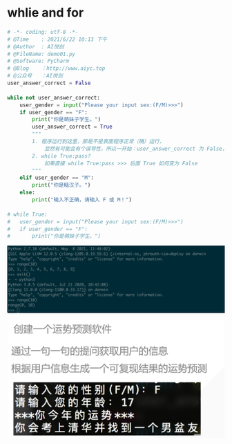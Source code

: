 # whlie and for

```python
# -*- coding: utf-8 -*-
# @Time    : 2021/6/22 10:13 下午
# @Author  : AI悦创
# @FileName: demo01.py
# @Software: PyCharm
# @Blog    ：http://www.aiyc.top
# @公众号   ：AI悦创
user_answer_correct = False

while not user_answer_correct:
	user_gender = input("Please your input sex:(F/M)>>>")
	if user_gender == "F":
		print("你是萌妹子学生。")
		user_answer_correct = True
		"""
		1. 程序运行到这里，那是不是表面程序正常（确）运行，
			显然有可能会有个误导性，所以一开始：user_answer_correct 为 False，正确运行后：赋值为 True
		2. while True:pass?
			如果直接 while True:pass >>> 后面 True 如何变为 False
		"""
	elif user_gender == "M":
		print("你是糙汉子。")
	else:
		print("输入不正确，请输入 F 或 M！")
	
# while True:
# 	user_gender = input("Please your input sex:(F/M)>>>")
# 	if user_gender == "F":
# 		print("你是萌妹子学生。")

```

![image-20210622224756335](README.assets/image-20210622224756335.png)

![image-20210622225333177](README.assets/image-20210622225333177.png)